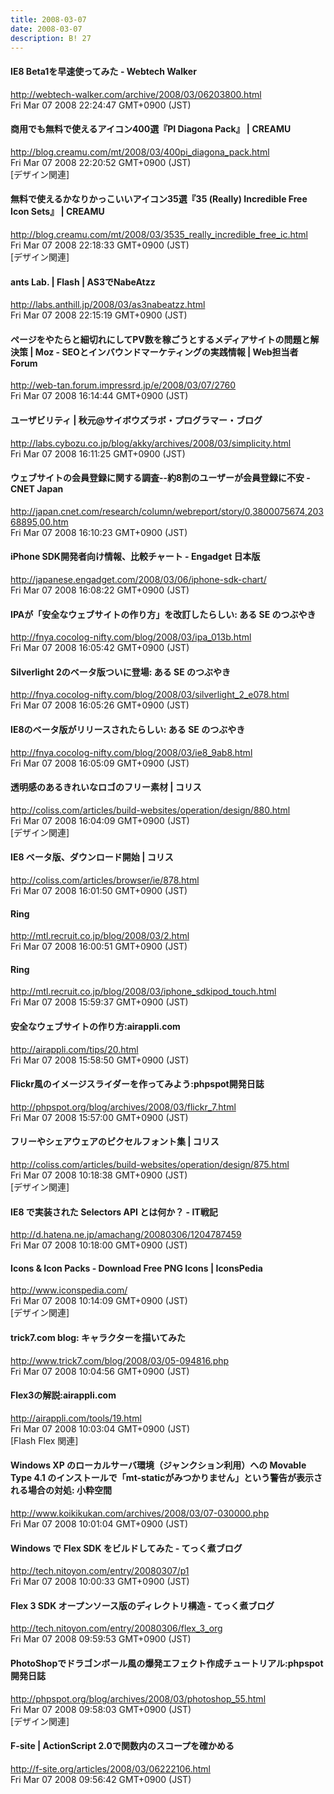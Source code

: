 ```yaml
---
title: 2008-03-07
date: 2008-03-07
description: B! 27
---
```


#### IE8 Beta1を早速使ってみた - Webtech Walker
http://webtech-walker.com/archive/2008/03/06203800.html<br>
Fri Mar 07 2008 22:24:47 GMT+0900 (JST)<br>


#### 商用でも無料で使えるアイコン400選『PI Diagona Pack』 | CREAMU
http://blog.creamu.com/mt/2008/03/400pi_diagona_pack.html<br>
Fri Mar 07 2008 22:20:52 GMT+0900 (JST)<br>
[デザイン関連]


#### 無料で使えるかなりかっこいいアイコン35選『35 (Really) Incredible Free Icon Sets』 | CREAMU
http://blog.creamu.com/mt/2008/03/3535_really_incredible_free_ic.html<br>
Fri Mar 07 2008 22:18:33 GMT+0900 (JST)<br>
[デザイン関連]


#### ants Lab. | Flash | AS3でNabeAtzz
http://labs.anthill.jp/2008/03/as3nabeatzz.html<br>
Fri Mar 07 2008 22:15:19 GMT+0900 (JST)<br>


#### ページをやたらと細切れにしてPV数を稼ごうとするメディアサイトの問題と解決策 | Moz - SEOとインバウンドマーケティングの実践情報 | Web担当者Forum
http://web-tan.forum.impressrd.jp/e/2008/03/07/2760<br>
Fri Mar 07 2008 16:14:44 GMT+0900 (JST)<br>


#### ユーザビリティ | 秋元@サイボウズラボ・プログラマー・ブログ
http://labs.cybozu.co.jp/blog/akky/archives/2008/03/simplicity.html<br>
Fri Mar 07 2008 16:11:25 GMT+0900 (JST)<br>


#### ウェブサイトの会員登録に関する調査--約8割のユーザーが会員登録に不安 - CNET Japan
http://japan.cnet.com/research/column/webreport/story/0,3800075674,20368895,00.htm<br>
Fri Mar 07 2008 16:10:23 GMT+0900 (JST)<br>


#### iPhone SDK開発者向け情報、比較チャート - Engadget 日本版
http://japanese.engadget.com/2008/03/06/iphone-sdk-chart/<br>
Fri Mar 07 2008 16:08:22 GMT+0900 (JST)<br>


#### IPAが「安全なウェブサイトの作り方」を改訂したらしい: ある SE のつぶやき
http://fnya.cocolog-nifty.com/blog/2008/03/ipa_013b.html<br>
Fri Mar 07 2008 16:05:42 GMT+0900 (JST)<br>


#### Silverlight 2のベータ版ついに登場: ある SE のつぶやき
http://fnya.cocolog-nifty.com/blog/2008/03/silverlight_2_e078.html<br>
Fri Mar 07 2008 16:05:26 GMT+0900 (JST)<br>


#### IE8のベータ版がリリースされたらしい: ある SE のつぶやき
http://fnya.cocolog-nifty.com/blog/2008/03/ie8_9ab8.html<br>
Fri Mar 07 2008 16:05:09 GMT+0900 (JST)<br>


####   透明感のあるきれいなロゴのフリー素材 | コリス
http://coliss.com/articles/build-websites/operation/design/880.html<br>
Fri Mar 07 2008 16:04:09 GMT+0900 (JST)<br>
[デザイン関連]


####   IE8 ベータ版、ダウンロード開始 | コリス
http://coliss.com/articles/browser/ie/878.html<br>
Fri Mar 07 2008 16:01:50 GMT+0900 (JST)<br>


#### Ring
http://mtl.recruit.co.jp/blog/2008/03/2.html<br>
Fri Mar 07 2008 16:00:51 GMT+0900 (JST)<br>


#### Ring
http://mtl.recruit.co.jp/blog/2008/03/iphone_sdkipod_touch.html<br>
Fri Mar 07 2008 15:59:37 GMT+0900 (JST)<br>


#### 安全なウェブサイトの作り方:airappli.com
http://airappli.com/tips/20.html<br>
Fri Mar 07 2008 15:58:50 GMT+0900 (JST)<br>


#### Flickr風のイメージスライダーを作ってみよう:phpspot開発日誌
http://phpspot.org/blog/archives/2008/03/flickr_7.html<br>
Fri Mar 07 2008 15:57:00 GMT+0900 (JST)<br>


####   フリーやシェアウェアのピクセルフォント集 | コリス
http://coliss.com/articles/build-websites/operation/design/875.html<br>
Fri Mar 07 2008 10:18:38 GMT+0900 (JST)<br>
[デザイン関連]


####  IE8 で実装された Selectors API とは何か？ - IT戦記
http://d.hatena.ne.jp/amachang/20080306/1204787459<br>
Fri Mar 07 2008 10:18:00 GMT+0900 (JST)<br>


#### Icons & Icon Packs - Download Free PNG Icons | IconsPedia 
http://www.iconspedia.com/<br>
Fri Mar 07 2008 10:14:09 GMT+0900 (JST)<br>
[デザイン関連]


#### trick7.com blog: キャラクターを描いてみた
http://www.trick7.com/blog/2008/03/05-094816.php<br>
Fri Mar 07 2008 10:04:56 GMT+0900 (JST)<br>


#### Flex3の解説:airappli.com
http://airappli.com/tools/19.html<br>
Fri Mar 07 2008 10:03:04 GMT+0900 (JST)<br>
[Flash Flex 関連]


#### Windows XP のローカルサーバ環境（ジャンクション利用）への Movable Type 4.1 のインストールで「mt-staticがみつかりません」という警告が表示される場合の対処: 小粋空間
http://www.koikikukan.com/archives/2008/03/07-030000.php<br>
Fri Mar 07 2008 10:01:04 GMT+0900 (JST)<br>


#### Windows で Flex SDK をビルドしてみた - てっく煮ブログ
http://tech.nitoyon.com/entry/20080307/p1<br>
Fri Mar 07 2008 10:00:33 GMT+0900 (JST)<br>


#### Flex 3 SDK オープンソース版のディレクトリ構造 - てっく煮ブログ
http://tech.nitoyon.com/entry/20080306/flex_3_org<br>
Fri Mar 07 2008 09:59:53 GMT+0900 (JST)<br>


#### PhotoShopでドラゴンボール風の爆発エフェクト作成チュートリアル:phpspot開発日誌
http://phpspot.org/blog/archives/2008/03/photoshop_55.html<br>
Fri Mar 07 2008 09:58:03 GMT+0900 (JST)<br>
[デザイン関連]


#### F-site | ActionScript 2.0で関数内のスコープを確かめる
http://f-site.org/articles/2008/03/06222106.html<br>
Fri Mar 07 2008 09:56:42 GMT+0900 (JST)<br>


